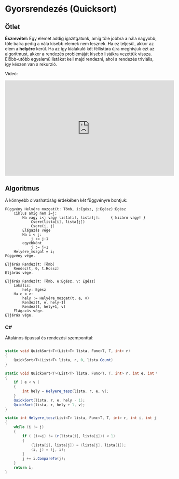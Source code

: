 # Gyorsrendezés (Quicksort)

## Ötlet

**Észrevétel:** Egy elemet addig igazítgatunk, amíg tőle jobbra a nála nagyobb, tőle balra pedig a nála kisebb elemek nem lesznek. Ha ez teljesül, akkor az elem a **helyére** kerül. Ha az így kialakuló két féllistára újra meghívjuk ezt az algoritmust, akkor a rendezés problémáját kisebb listákra vezettük vissza. Előbb-utóbb egyelemű listákat kell majd rendezni, ahol a rendezés triviális, így készen van a rekurzió. 

Videó:

<iframe width="560" height="315" src="https://www.youtube.com/embed/3San3uKKHgg?si=s1PFm7RJc__4SIx6" title="YouTube video player" frameborder="0" allow="accelerometer; autoplay; clipboard-write; encrypted-media; gyroscope; picture-in-picture; web-share" allowfullscreen></iframe>

## Algoritmus
A könnyebb olvashatóság érdekében két függvényre bontjuk:




```
Függvény Helyére_mozgat(t: Tömb, i:Egész, j:Egész):Egész
    Ciklus amíg nem i=j:
        Ha vagy i<j vagy lista[i], lista[j]:     { kizáró vagy! }
            Csere(lista[i], lista[j])
            Csere(i, j)
        Elágazás vége
        Ha i < j:
            j := j-1
        egyébként 
            j := j+1
    Helyére_mozgat = i;
Függvény vége.
```

```
Eljárás Rendez(t: Tömb)
    Rendez(t, 0, t.Hossz)
Eljárás vége.
```

```
Eljárás Rendez(t: Tömb, e:Egész, v: Egész)
    Lokális:
        hely: Egész
    Ha e < v:
        hely := Helyére_mozgat(t, e, v)
        Rendez(t, e, hely-1)
        Rendez(t, hely+1, v)
    Elágazás vége.
Eljárás vége.
```


### C#
Általános típussal és rendezési szemponttal:
```cs

static void QuickSort<T>(List<T> lista, Func<T, T, int> r)
{
    QuickSort<T>(List<T> lista, r, 0, lista.Count)
}

static void QuickSort<T>(List<T> lista, Func<T, T, int> r, int e, int v)
{
    if ( e < v )
    {
        int hely = Helyere_tesz(lista, r, e, v);
    }
    QuickSort(lista, r, e, hely - 1);
    QuickSort(lista, r, hely + 1, v);
}

static int Helyere_tesz(List<T> lista, Func<T, T, int> r, int i, int j)
{
    while (i != j)
    {
        if ( (i<=j) != (r(lista[i], lista[j])) < 1) 
        {
            (lista[i], lista[j]) = (lista[j], lista[i]);
            (i, j) = (j, i);
        }
        j += i.CompareTo(j);
    }
    return i;
}
```